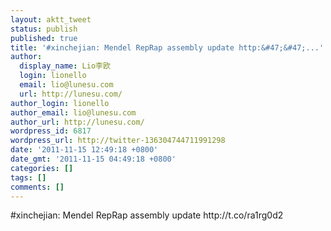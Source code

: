 ```yaml
---
layout: aktt_tweet
status: publish
published: true
title: '#xinchejian: Mendel RepRap assembly update http:&#47;&#47;...'
author:
  display_name: Lio李欧
  login: lionello
  email: lio@lunesu.com
  url: http://lunesu.com/
author_login: lionello
author_email: lio@lunesu.com
author_url: http://lunesu.com/
wordpress_id: 6817
wordpress_url: http://twitter-136304744711991298
date: '2011-11-15 12:49:18 +0800'
date_gmt: '2011-11-15 04:49:18 +0800'
categories: []
tags: []
comments: []
---
```

<p>#xinchejian: Mendel RepRap assembly update http:&#47;&#47;t.co&#47;ra1rg0d2</p>
